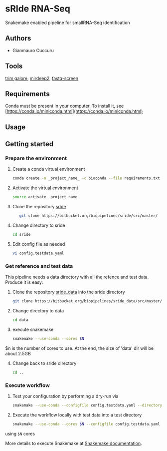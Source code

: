 # sRIde RNA-Seq
Snakemake enabled pipeline for smallRNA-Seq identification

## Authors

* Gianmauro Cuccuru

## Tools
[trim galore](https://www.bioinformatics.babraham.ac.uk/projects/trim_galore/),
[mirdeep2](https://www.mdc-berlin.de/n-rajewsky#t-data,software&resources),
[fastq-screen](https://www.bioinformatics.babraham.ac.uk/projects/fastq_screen/)

## Requirements

Conda must be present in your computer.
To install it, see [https://conda.io/miniconda.html](https://conda.io/miniconda.html)

## Usage

## Getting started

### Prepare the environment

1. Create a conda virtual environment
    ```bash
    conda create -n _project_name_ -c bioconda --file requirements.txt
    ```

2. Activate the virtual environment
    ```bash
    source activate _project_name_
    ```

3. Clone the repository [sride](https://bitbucket.org/biopipelines/sride)
    ```bash
       git clone https://bitbucket.org/biopipelines/sride/src/master/
    ```

4. Change directory to sride
    ```bash
    cd sride
    ```

5. Edit config file as needed
    ```bash
    vi config.testdata.yaml
    ```


### Get reference and test data

This pipeline needs a data directory with all the refence and test data. Produce
 it is easy:

1. Clone the repository [sride_data](https://bitbucket.org/biopipelines/sride_data) into the sride directory
   ```bash
   git clone https://bitbucket.org/biopipelines/sride_data/src/master/ data
   ```

2. Change directory to data
   ```bash
   cd data
   ```

3. execute snakemake
   ```bash
   snakemake --use-conda --cores $N
   ```
$n is the number of cores to use.
At the end, the size of 'data' dir will be about 2.5GB

4. Change back to sride directory
   ```bash
   cd ..
   ```

### Execute workflow

1. Test your configuration by performing a dry-run via
    ```bash
    snakemake --use-conda --configfile config.testdata.yaml --directory test --dryrun
    ```

2. Execute the workflow locally with test data into a test directory
    ```bash
    snakemake --use-conda --cores $N --configfile config.testdata.yaml --directory test
    ```
using `$N` cores

More details to execute Snakemake at [Snakemake documentation](https://snakemake.readthedocs.io).
